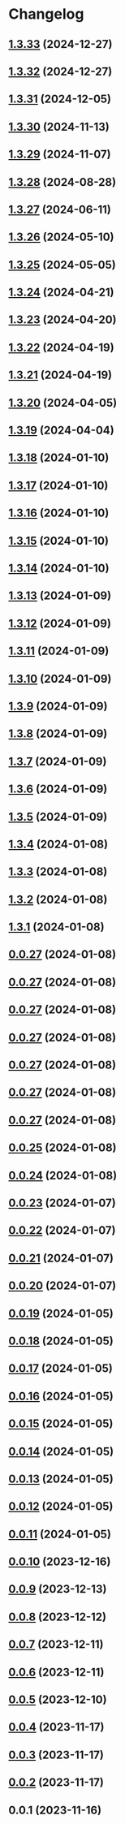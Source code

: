 # Changelog

## [1.3.33](https://github.com/safekids-ai/ml-models/compare/1.3.32...1.3.33) (2024-12-27)

## [1.3.32](https://github.com/safekids-ai/ml-models/compare/1.3.31...1.3.32) (2024-12-27)

## [1.3.31](https://github.com/safekids-ai/ml-models/compare/1.3.30...1.3.31) (2024-12-05)

## [1.3.30](https://github.com/safekids-ai/ml-models/compare/1.3.29...1.3.30) (2024-11-13)

## [1.3.29](https://github.com/safekids-ai/ml-models/compare/1.3.28...1.3.29) (2024-11-07)

## [1.3.28](https://github.com/safekids-ai/ml-models/compare/1.3.27...1.3.28) (2024-08-28)

## [1.3.27](https://github.com/safekids-ai/ml-models/compare/1.3.26...1.3.27) (2024-06-11)

## [1.3.26](https://github.com/safekids-ai/ml-models/compare/1.3.25...1.3.26) (2024-05-10)

## [1.3.25](https://github.com/safekids-ai/ml-models/compare/1.3.24...1.3.25) (2024-05-05)

## [1.3.24](https://github.com/safekids-ai/ml-models/compare/1.3.23...1.3.24) (2024-04-21)

## [1.3.23](https://github.com/safekids-ai/ml-models/compare/1.3.22...1.3.23) (2024-04-20)

## [1.3.22](https://github.com/safekids-ai/ml-models/compare/1.3.21...1.3.22) (2024-04-19)

## [1.3.21](https://github.com/safekids-ai/ml-models/compare/1.3.20...1.3.21) (2024-04-19)

## [1.3.20](https://github.com/safekids-ai/ml-models/compare/1.3.19...1.3.20) (2024-04-05)

## [1.3.19](https://github.com/safekids-ai/ml-models/compare/1.3.18...1.3.19) (2024-04-04)

## [1.3.18](https://github.com/safekids-ai/ml-models/compare/1.3.17...1.3.18) (2024-01-10)

## [1.3.17](https://github.com/safekids-ai/ml-models/compare/1.3.16...1.3.17) (2024-01-10)

## [1.3.16](https://github.com/safekids-ai/ml-models/compare/1.3.15...1.3.16) (2024-01-10)

## [1.3.15](https://github.com/safekids-ai/ml-models/compare/1.3.14...1.3.15) (2024-01-10)

## [1.3.14](https://github.com/safekids-ai/ml-models/compare/1.3.13...1.3.14) (2024-01-10)

## [1.3.13](https://github.com/safekids-ai/ml-models/compare/1.3.12...1.3.13) (2024-01-09)

## [1.3.12](https://github.com/safekids-ai/ml-models/compare/1.3.11...1.3.12) (2024-01-09)

## [1.3.11](https://github.com/safekids-ai/ml-models/compare/1.3.10...1.3.11) (2024-01-09)

## [1.3.10](https://github.com/safekids-ai/ml-models/compare/1.3.9...1.3.10) (2024-01-09)

## [1.3.9](https://github.com/safekids-ai/ml-models/compare/1.3.8...1.3.9) (2024-01-09)

## [1.3.8](https://github.com/safekids-ai/ml-models/compare/1.3.7...1.3.8) (2024-01-09)

## [1.3.7](https://github.com/safekids-ai/ml-models/compare/1.3.6...1.3.7) (2024-01-09)

## [1.3.6](https://github.com/safekids-ai/ml-models/compare/1.3.5...1.3.6) (2024-01-09)

## [1.3.5](https://github.com/safekids-ai/ml-models/compare/1.3.4...1.3.5) (2024-01-09)

## [1.3.4](https://github.com/safekids-ai/ml-models/compare/1.3.3...1.3.4) (2024-01-08)

## [1.3.3](https://github.com/safekids-ai/ml-models/compare/1.3.2...1.3.3) (2024-01-08)

## [1.3.2](https://github.com/safekids-ai/ml-models/compare/1.3.1...1.3.2) (2024-01-08)

## [1.3.1](https://github.com/safekids-ai/ml-models/compare/0.0.27...1.3.1) (2024-01-08)

## [0.0.27](https://github.com/safekids-ai/ml-models/compare/0.0.25...0.0.27) (2024-01-08)

## [0.0.27](https://github.com/safekids-ai/ml-models/compare/0.0.25...0.0.27) (2024-01-08)

## [0.0.27](https://github.com/safekids-ai/ml-models/compare/0.0.25...0.0.27) (2024-01-08)

## [0.0.27](https://github.com/safekids-ai/ml-models/compare/0.0.25...0.0.27) (2024-01-08)

## [0.0.27](https://github.com/safekids-ai/ml-models/compare/0.0.25...0.0.27) (2024-01-08)

## [0.0.27](https://github.com/safekids-ai/ml-models/compare/0.0.25...0.0.27) (2024-01-08)

## [0.0.27](https://github.com/safekids-ai/ml-models/compare/0.0.25...0.0.27) (2024-01-08)

## [0.0.25](https://github.com/safekids-ai/ml-models/compare/0.0.24...0.0.25) (2024-01-08)

## [0.0.24](https://github.com/safekids-ai/ml-models/compare/0.0.23...0.0.24) (2024-01-08)

## [0.0.23](https://github.com/safekids-ai/ml-models/compare/0.0.22...0.0.23) (2024-01-07)

## [0.0.22](https://github.com/safekids-ai/ml-models/compare/0.0.21...0.0.22) (2024-01-07)

## [0.0.21](https://github.com/safekids-ai/ml-models/compare/0.0.20...0.0.21) (2024-01-07)

## [0.0.20](https://github.com/safekids-ai/ml-models/compare/0.0.19...0.0.20) (2024-01-07)

## [0.0.19](https://github.com/safekids-ai/ml-models/compare/0.0.18...0.0.19) (2024-01-05)

## [0.0.18](https://github.com/safekids-ai/ml-models/compare/0.0.17...0.0.18) (2024-01-05)

## [0.0.17](https://github.com/safekids-ai/ml-models/compare/0.0.16...0.0.17) (2024-01-05)

## [0.0.16](https://github.com/safekids-ai/ml-models/compare/0.0.15...0.0.16) (2024-01-05)

## [0.0.15](https://github.com/safekids-ai/ml-models/compare/0.0.14...0.0.15) (2024-01-05)

## [0.0.14](https://github.com/safekids-ai/ml-models/compare/0.0.13...0.0.14) (2024-01-05)

## [0.0.13](https://github.com/safekids-ai/ml-models/compare/0.0.12...0.0.13) (2024-01-05)

## [0.0.12](https://github.com/safekids-ai/ml-models/compare/0.0.11...0.0.12) (2024-01-05)

## [0.0.11](https://github.com/safekids-ai/ml-models/compare/0.0.10...0.0.11) (2024-01-05)

## [0.0.10](https://github.com/safekids-ai/ml-models/compare/0.0.9...0.0.10) (2023-12-16)

## [0.0.9](https://github.com/safekids-ai/ml-models/compare/0.0.8...0.0.9) (2023-12-13)

## [0.0.8](https://github.com/safekids-ai/ml-models/compare/0.0.7...0.0.8) (2023-12-12)

## [0.0.7](https://github.com/safekids-ai/ml-models/compare/0.0.6...0.0.7) (2023-12-11)

## [0.0.6](https://github.com/safekids-ai/ml-models/compare/0.0.5...0.0.6) (2023-12-11)

## [0.0.5](https://github.com/safekids-ai/ml-models/compare/0.0.4...0.0.5) (2023-12-10)

## [0.0.4](https://github.com/safekids-ai/ml-models/compare/0.0.3...0.0.4) (2023-11-17)

## [0.0.3](https://github.com/safekids-ai/ml-models/compare/0.0.2...0.0.3) (2023-11-17)

## [0.0.2](https://github.com/safekids-ai/ml-models/compare/0.0.1...0.0.2) (2023-11-17)

## 0.0.1 (2023-11-16)
